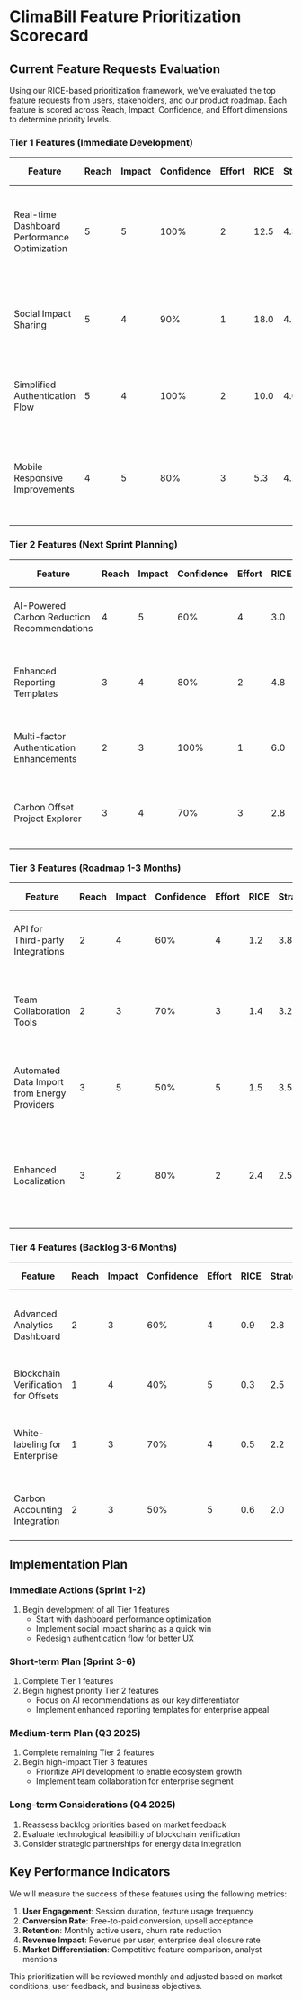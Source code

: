 # ClimaBill Feature Prioritization Scorecard

## Current Feature Requests Evaluation

Using our RICE-based prioritization framework, we've evaluated the top feature requests from users, stakeholders, and our product roadmap. Each feature is scored across Reach, Impact, Confidence, and Effort dimensions to determine priority levels.

### Tier 1 Features (Immediate Development)

| Feature | Reach | Impact | Confidence | Effort | RICE | Strategic | Feedback | Final Score | Notes |
|---------|-------|--------|------------|--------|------|-----------|----------|-------------|-------|
| Real-time Dashboard Performance Optimization | 5 | 5 | 100% | 2 | 12.5 | 4.3 | 4.7 | 8.0 | Critical for user experience; significant complaints about dashboard load times |
| Social Impact Sharing | 5 | 4 | 90% | 1 | 18.0 | 4.5 | 4.2 | 10.4 | Low effort, high virality potential; core differentiator from competitors |
| Simplified Authentication Flow | 5 | 4 | 100% | 2 | 10.0 | 4.0 | 4.5 | 6.9 | Currently causing friction in onboarding; high drop-off rate |
| Mobile Responsive Improvements | 4 | 5 | 80% | 3 | 5.3 | 4.2 | 4.6 | 4.7 | 35% of users access via mobile; current experience is suboptimal |

### Tier 2 Features (Next Sprint Planning)

| Feature | Reach | Impact | Confidence | Effort | RICE | Strategic | Feedback | Final Score | Notes |
|---------|-------|--------|------------|--------|------|-----------|----------|-------------|-------|
| AI-Powered Carbon Reduction Recommendations | 4 | 5 | 60% | 4 | 3.0 | 4.7 | 4.0 | 3.7 | Highly differentiated feature; needs ML expertise |
| Enhanced Reporting Templates | 3 | 4 | 80% | 2 | 4.8 | 3.8 | 3.5 | 4.1 | Important for enterprise segment; provides competitive advantage |
| Multi-factor Authentication Enhancements | 2 | 3 | 100% | 1 | 6.0 | 3.0 | 2.5 | 4.2 | Security improvement requested by enterprise customers |
| Carbon Offset Project Explorer | 3 | 4 | 70% | 3 | 2.8 | 4.2 | 3.7 | 3.4 | Increases offset purchases; better visualization of impact |

### Tier 3 Features (Roadmap 1-3 Months)

| Feature | Reach | Impact | Confidence | Effort | RICE | Strategic | Feedback | Final Score | Notes |
|---------|-------|--------|------------|--------|------|-----------|----------|-------------|-------|
| API for Third-party Integrations | 2 | 4 | 60% | 4 | 1.2 | 3.8 | 2.5 | 2.2 | Enables ecosystem growth; increases stickiness |
| Team Collaboration Tools | 2 | 3 | 70% | 3 | 1.4 | 3.2 | 2.8 | 2.2 | Important for enterprise segment; facilitates department coordination |
| Automated Data Import from Energy Providers | 3 | 5 | 50% | 5 | 1.5 | 3.5 | 3.7 | 2.5 | Reduces manual data entry; integration complexity is high |
| Enhanced Localization | 3 | 2 | 80% | 2 | 2.4 | 2.5 | 2.2 | 2.4 | Important for international expansion; currently not a primary market focus |

### Tier 4 Features (Backlog 3-6 Months)

| Feature | Reach | Impact | Confidence | Effort | RICE | Strategic | Feedback | Final Score | Notes |
|---------|-------|--------|------------|--------|------|-----------|----------|-------------|-------|
| Advanced Analytics Dashboard | 2 | 3 | 60% | 4 | 0.9 | 2.8 | 2.0 | 1.7 | Nice-to-have for power users; limited immediate business impact |
| Blockchain Verification for Offsets | 1 | 4 | 40% | 5 | 0.3 | 2.5 | 1.8 | 1.3 | Interesting differentiator; limited current demand |
| White-labeling for Enterprise | 1 | 3 | 70% | 4 | 0.5 | 2.2 | 1.5 | 1.2 | Requested by 2 enterprise customers; not aligned with current business model |
| Carbon Accounting Integration | 2 | 3 | 50% | 5 | 0.6 | 2.0 | 1.7 | 1.3 | Complex implementation; serves niche use case currently |

## Implementation Plan

### Immediate Actions (Sprint 1-2)
1. Begin development of all Tier 1 features
   - Start with dashboard performance optimization
   - Implement social impact sharing as a quick win
   - Redesign authentication flow for better UX

### Short-term Plan (Sprint 3-6)
1. Complete Tier 1 features
2. Begin highest priority Tier 2 features
   - Focus on AI recommendations as our key differentiator
   - Implement enhanced reporting templates for enterprise appeal

### Medium-term Plan (Q3 2025)
1. Complete remaining Tier 2 features
2. Begin high-impact Tier 3 features
   - Prioritize API development to enable ecosystem growth
   - Implement team collaboration for enterprise segment

### Long-term Considerations (Q4 2025)
1. Reassess backlog priorities based on market feedback
2. Evaluate technological feasibility of blockchain verification
3. Consider strategic partnerships for energy data integration

## Key Performance Indicators

We will measure the success of these features using the following metrics:

1. **User Engagement**: Session duration, feature usage frequency
2. **Conversion Rate**: Free-to-paid conversion, upsell acceptance
3. **Retention**: Monthly active users, churn rate reduction
4. **Revenue Impact**: Revenue per user, enterprise deal closure rate
5. **Market Differentiation**: Competitive feature comparison, analyst mentions

This prioritization will be reviewed monthly and adjusted based on market conditions, user feedback, and business objectives.
